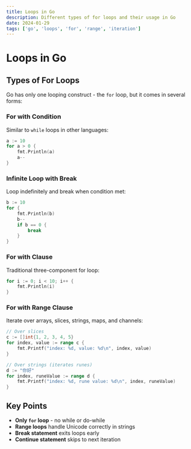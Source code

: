 ```yaml
---
title: Loops in Go
description: Different types of for loops and their usage in Go
date: 2024-01-29
tags: ['go', 'loops', 'for', 'range', 'iteration']
---
```


# Loops in Go

## Types of For Loops

Go has only one looping construct - the `for` loop, but it comes in several forms:

### For with Condition
Similar to `while` loops in other languages:

```go
a := 10
for a > 0 {
    fmt.Println(a)
    a--
}
```

### Infinite Loop with Break
Loop indefinitely and break when condition met:

```go
b := 10
for {
    fmt.Println(b)
    b--
    if b == 0 {
        break
    }
}
```

### For with Clause
Traditional three-component for loop:

```go
for i := 0; i < 10; i++ {
    fmt.Println(i)
}
```

### For with Range Clause
Iterate over arrays, slices, strings, maps, and channels:

```go
// Over slices
c := []int{1, 2, 3, 4, 5}
for index, value := range c {
    fmt.Printf("index: %d, value: %d\n", index, value)
}

// Over strings (iterates runes)
d := "你好"
for index, runeValue := range d {
    fmt.Printf("index: %d, rune value: %d\n", index, runeValue)
}
```

## Key Points

- **Only `for` loop** - no while or do-while
- **Range loops** handle Unicode correctly in strings
- **Break statement** exits loops early
- **Continue statement** skips to next iteration
